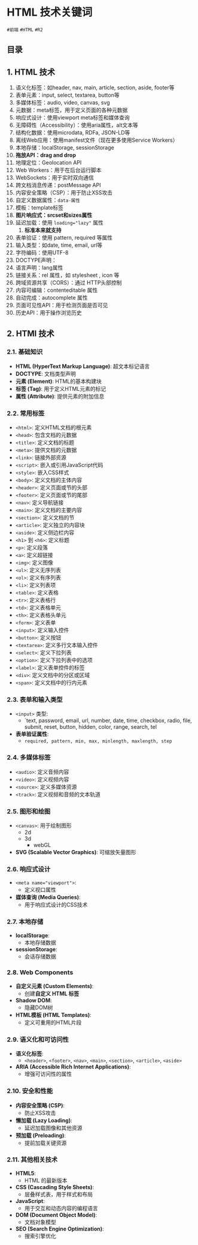 
# HTML 技术关键词


`#前端` `#HTML` `#R2`  


## 目录
<!-- toc -->
 ## 1. HTML 技术 

1. 语义化标签：如header, nav, main, article, section, aside, footer等
2. 表单元素：input, select, textarea, button等
3. 多媒体标签：audio, video, canvas, svg
4. 元数据：meta标签，用于定义页面的各种元数据
5. 响应式设计：使用viewport meta标签和媒体查询
6. 无障碍性（Accessibility）：使用aria属性，alt文本等
7. 结构化数据：使用microdata, RDFa, JSON-LD等
8. 离线Web应用：使用manifest文件（现在更多使用Service Workers）
9. 本地存储：localStorage, sessionStorage
10. **拖放API：drag and drop**
11. 地理定位：Geolocation API
12. Web Workers：用于在后台运行脚本
13. WebSockets：用于实时双向通信
14. 跨文档消息传递：postMessage API
15. 内容安全策略（CSP）：用于防止XSS攻击
16. 自定义数据属性：`data-属性`
17. 模板：template标签
18. **图片响应式：srcset和sizes属性**
19. 延迟加载：使用 `loading="lazy"` 属性
	1. **标准本来就支持**
20. 表单验证：使用 pattern, required 等属性
21. 输入类型：如date, time, email, url等
22. 字符编码：使用UTF-8
23. DOCTYPE声明：
24. 语言声明：lang属性
25. 链接关系：rel 属性，如 stylesheet , icon 等
26. 跨域资源共享（CORS）：通过 HTTP头部控制
27. 内容可编辑：contenteditable 属性
28. 自动完成：autocomplete 属性
29. 页面可见性API：用于检测页面是否可见
30. 历史API：用于操作浏览历史

## 2. HTMl 技术

### 2.1. 基础知识

- **HTML (HyperText Markup Language)**: 超文本标记语言
- **DOCTYPE**: 文档类型声明
- **元素 (Element)**: HTML的基本构建块
- **标签 (Tag)**: 用于定义HTML元素的标记
- **属性 (Attribute)**: 提供元素的附加信息

### 2.2. 常用标签

- `<html>`: 定义HTML文档的根元素
- `<head>`: 包含文档的元数据
- `<title>`: 定义文档的标题
- `<meta>`: 提供文档的元数据
- `<link>`: 链接外部资源
- `<script>`: 嵌入或引用JavaScript代码
- `<style>`: 嵌入CSS样式
- `<body>`: 定义文档的主体内容
- `<header>`: 定义页面或节的头部
- `<footer>`: 定义页面或节的尾部
- `<nav>`: 定义导航链接
- `<main>`: 定义文档的主要内容
- `<section>`: 定义文档的节
- `<article>`: 定义独立的内容块
- `<aside>`: 定义侧边栏内容
- `<h1>` 到 `<h6>`: 定义标题
- `<p>`: 定义段落
- `<a>`: 定义超链接
- `<img>`: 定义图像
- `<ul>`: 定义无序列表
- `<ol>`: 定义有序列表
- `<li>`: 定义列表项
- `<table>`: 定义表格
- `<tr>`: 定义表格行
- `<td>`: 定义表格单元
- `<th>`: 定义表格头单元
- `<form>`: 定义表单
- `<input>`: 定义输入控件
- `<button>`: 定义按钮
- `<textarea>`: 定义多行文本输入控件
- `<select>`: 定义下拉列表
- `<option>`: 定义下拉列表中的选项
- `<label>`: 定义表单控件的标签
- `<div>`: 定义文档中的分区或区域
- `<span>`: 定义文档中的行内元素

### 2.3. 表单和输入类型

- `<input>` 类型:
	- `text, password, email, url, number, date, time, checkbox, radio, file, submit, reset, button, hidden, color, range, search, tel
- **表单验证属性**:
	- `required, pattern, min, max, minlength, maxlength, step`

### 2.4. 多媒体标签

- `<audio>`: 定义音频内容
- `<video>`: 定义视频内容
- `<source>`: 定义多媒体资源
- `<track>`: 定义视频和音频的文本轨道

### 2.5. 图形和绘图

- `<canvas>`: 用于绘制图形
	- 2d
	- 3d 
		- webGL
- **SVG (Scalable Vector Graphics)**: 可缩放矢量图形

### 2.6. 响应式设计

- `<meta name="viewport">`: 
	- 定义视口属性
- **媒体查询 (Media Queries)**:
	- 用于响应式设计的CSS技术

### 2.7. 本地存储

- **localStorage**:
	- 本地存储数据
- **sessionStorage**: 
	- 会话存储数据

### 2.8. Web Components

- **自定义元素 (Custom Elements)**:
	- 创建**自定义 HTML 标签**
- **Shadow DOM**:
	- 隐藏DOM树
- **HTML模板 (HTML Templates)**:
	- 定义可重用的HTML片段

### 2.9. 语义化和可访问性

- **语义化标签**: 
	- `<header>`, `<footer>`, `<nav>`, `<main>`, `<section>`, `<article>`, `<aside>`
- **ARIA (Accessible Rich Internet Applications)**:
	- 增强可访问性的属性

### 2.10. 安全和性能

- **内容安全策略 (CSP)**: 
	- 防止XSS攻击
- **懒加载 (Lazy Loading)**:
	- 延迟加载图像和其他资源
- **预加载 (Preloading)**: 
	- 提前加载关键资源

### 2.11. 其他相关技术

- **HTML5**: 
	- HTML 的最新版本
- **CSS (Cascading Style Sheets)**: 
	- 层叠样式表，用于样式和布局
- **JavaScript**: 
	- 用于交互和动态内容的编程语言
- **DOM (Document Object Model)**: 
	- 文档对象模型
- **SEO (Search Engine Optimization)**: 
	- 搜索引擎优化


